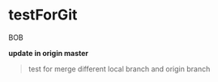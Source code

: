 # testForGit
BOB

**update in origin master**

> test for merge different local branch and origin branch
